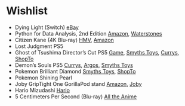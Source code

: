 # Wishlist

- Dying Light (Switch) [eBay](https://www.ebay.co.uk/itm/165219169314?epid=18050748895&hash=item2677d47422:g:VzgAAOSwZJRhrclE)
- Python for Data Analysis, 2nd Edition [Amazon](https://www.amazon.co.uk/Python-Data-Analysis-Wes-Mckinney/dp/1491957662), [Waterstones](https://www.waterstones.com/book/python-for-data-analysis-2e/wes-mckinney/9781491957660)
- Citizen Kane (4K Blu-ray) [HMV](https://store.hmv.com/store/film-tv/4k-ultra-hd-blu-ray/citizen-kane), [Amazon](https://www.amazon.co.uk/Citizen-Kane-Anniversary-Collectors-Blu-ray/dp/B09J91C5WK)
- Lost Judgment PS5
- Ghost of Tsushima Director’s Cut PS5 [Game](https://www.game.co.uk/en/ghost-of-tsushima-directors-cut-2858116), [Smyths Toys](https://www.smythstoys.com/uk/en-gb/video-games-and-tablets/playstation-5/playstation-5-games/ghost-of-tsushima-director-s-cut-ps5/p/202411), [Currys](https://www.currys.co.uk/gbuk/gaming/console-gaming/games/playstation-ghost-of-tsushima-director-s-cut-ps5-10227844-pdt.html), [ShopTo](https://www.shopto.net/en/ps5gh11-ghost-of-tsushima-director-s-cut-p1148775/)
- Demon’s Souls PS5 [Currys](https://www.currys.co.uk/gbuk/gaming/console-gaming/games/playstation-demon-s-souls-ps5-10194355-pdt.html), [Argos](https://www.argos.co.uk/product/8328461), [Smyths Toys](https://www.smythstoys.com/uk/en-gb/video-games-and-tablets/playstation-5/playstation-5-games/demon-s-souls-ps5/p/191454)
- Pokemon Brilliant Diamond [Smyths Toys](https://www.smythstoys.com/uk/en-gb/video-games-and-tablets/video-games/pok%C3%A9mon-brilliant-diamond-and-shining-pearl-video-games/pok%C3%A9mon-brilliant-diamond-nintendo-switch/p/201306), [ShopTo](https://www.shopto.net/en/swpo30-pokemon-brilliant-diamond-p1061569/)
- Pokemon Shining Pearl
- Joby GripTight One GorillaPod stand [Amazon](https://www.amazon.co.uk/Joby-GripTight-Tripod-Stand-Holder/dp/B01NGTBA3E), [Joby](https://joby.com/uk-en/griptight-one-gp-stand-jb01491-0ww/)
- Hario Mizudashi [Hario](https://www.hario.co.uk/products/hario-mizudashi-cold-brew-coffee-maker-brown-600ml)
- 5 Centimeters Per Second (Blu-ray) [All the Anime](https://www.alltheanime.com/products/5-centimeters-per-second-steelbook-collectors)
